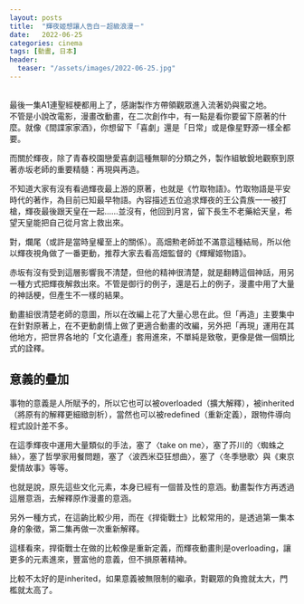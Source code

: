 ```yaml
---
layout: posts
title:  "輝夜姬想讓人告白－超級浪漫－"
date:   2022-06-25
categories: cinema
tags: [動畫, 日本]
header: 
  teaser: "/assets/images/2022-06-25.jpg"
---
```

<br>
最後一集A1連聖經梗都用上了，感謝製作方帶領觀眾進入流著奶與蜜之地。
<br>
不管是小說改電影，漫畫改動畫，在二次創作中，有一點是看你要留下原著的什麼。就像《間諜家家酒》，你想留下「喜劇」還是「日常」或是像星野源一樣全都要。<br>

而關於輝夜，除了青春校園戀愛喜劇這種無聊的分類之外，製作組敏銳地觀察到原著赤坂老師的重要精髓：再現與再造。<br>

不知道大家有沒有看過輝夜最上游的原著，也就是《竹取物語》。竹取物語是平安時代的著作，為目前已知最早物語。內容描述五位追求輝夜的王公貴族一一被打槍，輝夜最後跟天皇在一起……並沒有，他回到月宮，留下長生不老藥給天皇，希望天皇能把自己從月宮上救出來。<br>

對，爛尾（或許是當時皇權至上的關係）。高畑勲老師並不滿意這種結局，所以他以輝夜視角做了一番更動，推荐大家去看高畑監督的《輝耀姬物語》。<br>

赤坂有沒有受到這層影響我不清楚，但他的精神很清楚，就是翻轉這個神話，用另一種方式把輝夜解救出來。不管是御行的例子，還是石上的例子，漫畫中用了大量的神話梗，但產生不一樣的結果。<br>

動畫組很清楚老師的意圖，所以在改編上花了大量心思在此。但「再造」主要集中在針對原著上，在不更動劇情上做了更適合動畫的改編，另外把「再現」運用在其他地方，把世界各地的「文化遺產」套用進來，不單純是致敬，更像是做一個類比式的詮釋。<br>

<h2>意義的疊加</h2>

事物的意義是人所賦予的，所以它也可以被overloaded（擴大解釋），被inherited（將原有的解釋更細緻剖析），當然也可以被redefined（重新定義），跟物件導向程式設計差不多。<br>

在這季輝夜中運用大量類似的手法，塞了〈take on me〉，塞了芥川的〈蜘蛛之絲〉，塞了哲學家用餐問題，塞了〈波西米亞狂想曲〉，塞了〈冬季戀歌〉與《東京愛情故事》等等。<br>

也就是說，原先這些文化元素，本身已經有一個普及性的意涵。動畫製作方再透過這層意涵，去解釋原作漫畫的意涵。<br>

另外一種方式，在這齣比較少用，而在《捍衛戰士》比較常用的，是透過第一集本身的象徵，第二集再做一次重新解釋。<br>

這樣看來，捍衛戰士在做的比較像是重新定義，而輝夜動畫則是overloading，讓更多的元素進來，豐富他的意義，但不損原著精神。<br>

比較不太好的是inherited，如果意義被無限制的繼承，對觀眾的負擔就太大，門檻就太高了。<br>